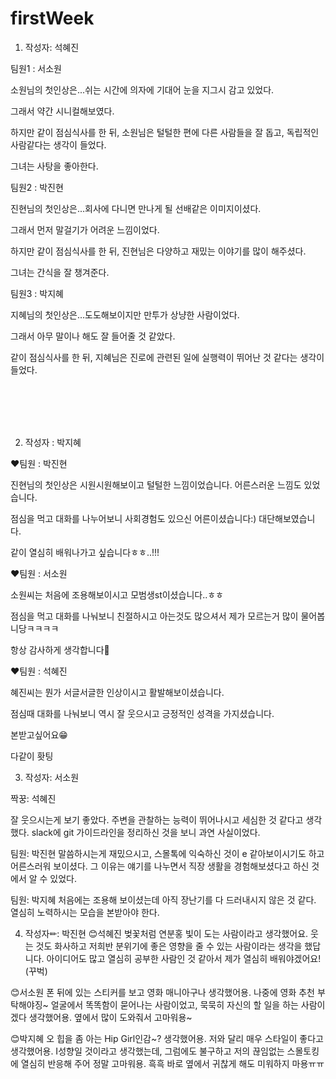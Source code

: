 # firstWeek

1. 작성자: 석혜진

팀원1 : 서소원

소원님의 첫인상은...쉬는 시간에 의자에 기대어 눈을 지그시 감고 있었다.

그래서 약간 시니컬해보였다.

하지만 같이 점심식사를 한 뒤, 소원님은 털털한 편에 다른 사람들을 잘 돕고, 독립적인 사람같다는 생각이 들었다.

그녀는 사탕을 좋아한다.



팀원2 : 박진현

진현님의 첫인상은...회사에 다니면 만나게 될 선배같은 이미지이셨다.

그래서 먼저 말걸기가 어려운 느낌이었다.

하지만 같이 점심식사를 한 뒤, 진현님은 다양하고 재밌는 이야기를 많이 해주셨다.

그녀는 간식을 잘 챙겨준다.

팀원3 : 박지혜

지혜님의 첫인상은...도도해보이지만 만투가 상냥한 사람이었다.

그래서 아무 말이나 해도 잘 들어줄 것 같았다.

같이 점심식사를 한 뒤, 지혜님은 진로에 관련된 일에 실행력이 뛰어난 것 같다는 생각이 들었다.





<br/>
<br/><br/><br/>



2. 작성자 : 박지혜

❤팀원 : 박진현

진현님의 첫인상은 시원시원해보이고 털털한 느낌이었습니다. 어른스러운 느낌도 있었습니다.

점심을 먹고 대화를 나누어보니 사회경험도 있으신 어른이셨습니다:) 대단해보였습니다.

같이 열심히 배워나가고 싶습니다ㅎㅎ..!!!


❤팀원 : 서소원 

소원씨는 처음에 조용해보이시고 모범생st이셨습니다..ㅎㅎ

점심을 먹고 대화를 나눠보니 친절하시고 아는것도 많으셔서 제가 모르는거 많이 물어봅니당ㅋㅋㅋㅋ

항상 감사하게 생각합니다🤣


❤팀원 : 석혜진

혜진씨는 뭔가 서글서글한 인상이시고 활발해보이셨습니다.

점심때 대화를 나눠보니 역시 잘 웃으시고 긍정적인 성격을 가지셨습니다.

본받고싶어요😁


다같이 홧팅
















3. 작성자: 서소원

짝꿍: 석혜진

잘 웃으시는게 보기 좋았다.  주변을 관찰하는 능력이 뛰어나시고 세심한 것 같다고 생각했다.  slack에 git 가이드라인을 정리하신 것을 보니 과연 사실이었다.

팀원: 박진현
말씀하시는게 재밌으시고, 스몰톡에 익숙하신 것이 e 같아보이시기도 하고 어른스러워 보이셨다.
그 이유는 얘기를 나누면서 직장 생활을 경험해보셨다고 하신 것에서 알 수 있었다.

팀원: 박지혜
처음에는 조용해 보이셨는데 아직 장난기를 다 드러내시지 않은 것 같다. 열심히 노력하시는 모습을 본받아야 한다.




4. 작성자✏: 박진현
😊석혜진
벚꽃처럼 연분홍 빛이 도는 사람이라고 생각했어요. 웃는 것도 화사하고 저희반 분위기에 좋은 영향을 줄 수 있는 사람이라는 생각을 했답니다. 아이디어도 많고 열심히 공부한 사람인 것 같아서 제가 열심히 배워야겠어요!(꾸벅)

😊서소원
폰 뒤에 있는 스티커를 보고 영화 매니아구나 생각했어용. 나중에 영화 추천 부탁해야징~ 얼굴에서 똑똑함이 묻어나는 사람이었고, 묵묵히 자신의 할 일을 하는 사람이겠다 생각했어용. 옆에서 많이 도와줘서 고마워용~

😊박지혜
오 힙을 좀 아는 Hip Girl인감~? 생각했어용. 저와 달리 매우 스타일이 좋다고 생각했어용. I성향일 것이라고 생각했는데, 그럼에도 불구하고 저의 끊임없는 스몰토킹에 열심히 반응해 주어 정말 고마워용. 흑흑 바로 옆에서 귀찮게 해도 미워하지 마용ㅠㅠ


